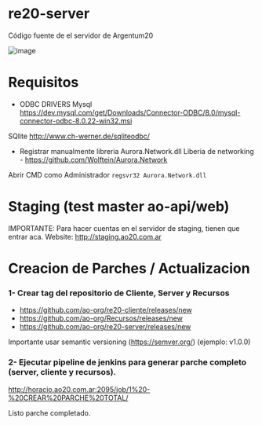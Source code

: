 # re20-server
Código fuente de el servidor de Argentum20

![image](https://user-images.githubusercontent.com/5874806/126402326-e94f25b3-3992-4db2-ad0b-8b30ad5d34ee.png)

# Requisitos

- ODBC DRIVERS
Mysql
https://dev.mysql.com/get/Downloads/Connector-ODBC/8.0/mysql-connector-odbc-8.0.22-win32.msi

SQlite
http://www.ch-werner.de/sqliteodbc/

- Registrar manualmente libreria Aurora.Network.dll 
Liberia de networking - https://github.com/Wolftein/Aurora.Network

Abrir CMD como Administrador `regsvr32 Aurora.Network.dll`

# Staging (test master ao-api/web)
IMPORTANTE: Para hacer cuentas en el servidor de staging, tienen que entrar aca.
Website:
http://staging.ao20.com.ar

# Creacion de Parches / Actualizacion

### 1- Crear tag del repositorio de Cliente, Server y Recursos

- https://github.com/ao-org/re20-cliente/releases/new
- https://github.com/ao-org/Recursos/releases/new
- https://github.com/ao-org/re20-server/releases/new


Importante usar semantic versioning (https://semver.org/) (ejemplo: v1.0.0)

### 2- Ejecutar pipeline de jenkins para generar parche completo (server, cliente y recursos). 

http://horacio.ao20.com.ar:2095/job/1%20-%20CREAR%20PARCHE%20TOTAL/

Listo parche completado.




